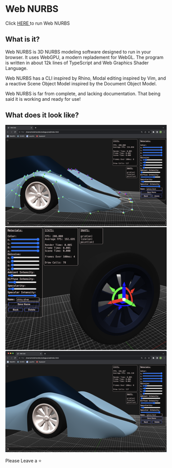# Web NURBS
Click <a href="https://nicholasdrian.github.io/WebCAD/"> <u>HERE</u> </a> to run Web NURBS
## What is it?
Web NURBS is 3D NURBS modeling software designed to run in your browser. It uses WebGPU, a modern repladement for WebGL. The program is written in about 12k lines of TypeScript and Web Graphics Shader Language. 

Web NURBS has a CLI inspired by Rhino, Modal editing inspired by Vim, and a reactive Scene Object Model inspired by the Document Object Model.

Web NURBS is far from complete, and lacking documentation. That being said it is working and ready for use!
## What does it look like?
<img src="./images/Web NURBS 1.png"/>
<img src="./images/Web NURBS 3.png"/>
<img src="./images/Web NURBS 2.png"/>

Please Leave a ⭐
